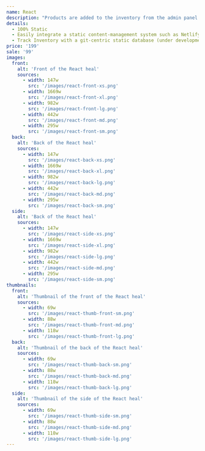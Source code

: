 ```yaml
---
name: React
description: "Products are added to the inventory from the admin panel. You can access this from the gocommerce.com/admin page. Check it out to learn more.\_"
details:
  - 100% Static
  - Easily integrate a static content-management system such as Netlify-CMS
  - Track Inventory with a git-centric static database (under development)
price: '199'
sale: '99'
images:
  front:
    alt: 'Front of the React heal'
    sources:
      - width: 147w
        src: '/images/react-front-xs.png'
      - width: 1669w
        src: '/images/react-front-xl.png'
      - width: 982w
        src: '/images/react-front-lg.png'
      - width: 442w
        src: '/images/react-front-md.png'
      - width: 295w
        src: '/images/react-front-sm.png'
  back:
    alt: 'Back of the React heal'
    sources:
      - width: 147w
        src: '/images/react-back-xs.png'
      - width: 1669w
        src: '/images/react-back-xl.png'
      - width: 982w
        src: '/images/react-back-lg.png'
      - width: 442w
        src: '/images/react-back-md.png'
      - width: 295w
        src: '/images/react-back-sm.png'
  side:
    alt: 'Back of the React heal'
    sources:
      - width: 147w
        src: '/images/react-side-xs.png'
      - width: 1669w
        src: '/images/react-side-xl.png'
      - width: 982w
        src: '/images/react-side-lg.png'
      - width: 442w
        src: '/images/react-side-md.png'
      - width: 295w
        src: '/images/react-side-sm.png'
thumbnails:
  front:
    alt: 'Thumbnail of the front of the React heal'
    sources:
      - width: 69w
        src: '/images/react-thumb-front-sm.png'
      - width: 88w
        src: '/images/react-thumb-front-md.png'
      - width: 118w
        src: '/images/react-thumb-front-lg.png'
  back:
    alt: 'Thumbnail of the back of the React heal'
    sources:
      - width: 69w
        src: '/images/react-thumb-back-sm.png'
      - width: 88w
        src: '/images/react-thumb-back-md.png'
      - width: 118w
        src: '/images/react-thumb-back-lg.png'
  side:
    alt: 'Thumbnail of the side of the React heal'
    sources:
      - width: 69w
        src: '/images/react-thumb-side-sm.png'
      - width: 88w
        src: '/images/react-thumb-side-md.png'
      - width: 118w
        src: '/images/react-thumb-side-lg.png'
---
```





